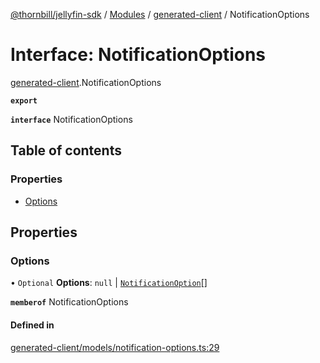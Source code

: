 [@thornbill/jellyfin-sdk](../README.md) / [Modules](../modules.md) / [generated-client](../modules/generated_client.md) / NotificationOptions

# Interface: NotificationOptions

[generated-client](../modules/generated_client.md).NotificationOptions

**`export`**

**`interface`** NotificationOptions

## Table of contents

### Properties

- [Options](generated_client.NotificationOptions.md#options)

## Properties

### Options

• `Optional` **Options**: ``null`` \| [`NotificationOption`](generated_client.NotificationOption.md)[]

**`memberof`** NotificationOptions

#### Defined in

[generated-client/models/notification-options.ts:29](https://github.com/thornbill/jellyfin-sdk-typescript/blob/3ae780a/src/generated-client/models/notification-options.ts#L29)
